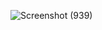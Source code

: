 ![Screenshot (939)](https://github.com/user-attachments/assets/e02e3363-f063-4257-9f4e-8ae9b93f96e9)
